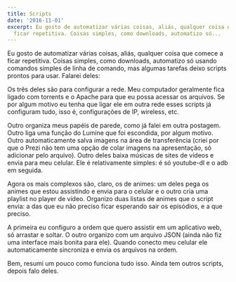 ```yaml
---
title: Scripts
date: '2016-11-01'
excerpt: Eu gosto de automatizar várias coisas, aliás, qualquer coisa que comece a
  ficar repetitiva. Coisas simples, como downloads, automatizo só...
---
```




Eu gosto de automatizar várias coisas, aliás, qualquer coisa que comece a ficar repetitiva. Coisas simples, como downloads, automatizo só usando comandos simples de linha de comando, mas algumas tarefas deixo scripts prontos para usar. Falarei deles:

Os três deles são para configurar a rede. Meu computador geralmente fica ligado com torrents e o Apache para que eu possa acessar os arquivos. Se por algum motivo eu tenha que ligar ele em outra rede esses scripts já configuram tudo, isso é, configurações de IP, wireless, etc.

Outro organiza meus papéis de parede, como já falei em outra postagem. Outro liga uma função do Lumine que foi escondida, por algum motivo. Outro automaticamente salva imagens na área de transferência (criei por que o Prezi não tem uma opção de colar imagens na apresentação, só adicionar pelo arquivo). Outro deles baixa músicas de sites de vídeos e envia para meu celular. Ele é relativamente simples: é só youtube-dl e o adb em seguida.

Agora os mais complexos são, claro, os de animes: um deles pega os animes que estou assistindo e envia para o celular e o outro cria uma playlist no player de vídeo. Organizo duas listas de animes que o script envia: a das que eu não preciso ficar esperando sair os episódios, e a que preciso.

A primeira eu configuro a ordem que quero assistir em um aplicativo web, só arrastar e soltar. O outro organizo com um arquivo JSON (ainda não fiz uma interface mais bonita para ele). Quando conecto meu celular ele automaticamente sincroniza e envia os arquivos na ordem.

Bem, resumi um pouco como funciona tudo isso. Ainda tem outros scripts, depois falo deles.